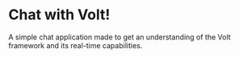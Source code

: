 # Chat with Volt!

A simple chat application made to get an understanding of the Volt framework and its real-time capabilities.